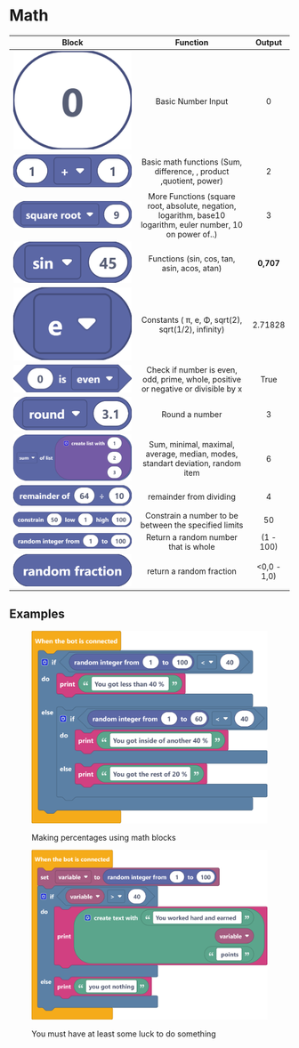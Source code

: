 # Math

|                                         Block                                         |                                                    Function                                                    |    Output   |
| :-----------------------------------------------------------------------------------: | :------------------------------------------------------------------------------------------------------------: | :---------: |
|     <img src="../../.gitbook/assets/screenshot (58).png" alt="" data-size="line">     |                                               Basic Number Input                                               |      0      |
| <img src="../../.gitbook/assets/screenshot (59) (2).png" alt="" data-size="original"> |                       Basic math functions (Sum, difference, , product ,quotient, power)                       |      2      |
|                  ![](<../../.gitbook/assets/screenshot (60) (1).png>)                 | More Functions (square root, absolute, negation, logarithm, base10 logarithm, euler number, 10 on power of..)  |      3      |
| <img src="../../.gitbook/assets/screenshot (61) (1).png" alt="" data-size="original"> |                                   Functions (sin, cos, tan, asin, acos, atan)                                  |  **0,707**  |
|   <img src="../../.gitbook/assets/screenshot (62).png" alt="" data-size="original">   |                               Constants ( π, e, Φ, sqrt(2),  sqrt(1/2), infinity)                              |   2.71828   |
|                    ![](<../../.gitbook/assets/screenshot (63).png>)                   |               Check if number is even, odd, prime, whole, positive or negative or divisible by x               |     True    |
|                    ![](<../../.gitbook/assets/screenshot (64).png>)                   |                                                 Round a number                                                 |      3      |
|                  ![](<../../.gitbook/assets/screenshot (65) (1).png>)                 |                 Sum, minimal, maximal, average, median, modes, standart deviation, random item                 |      6      |
|                    ![](<../../.gitbook/assets/screenshot (66).png>)                   |                                             remainder from dividing                                            |      4      |
|                  ![](<../../.gitbook/assets/screenshot (67) (1).png>)                 |                              Constrain a number to be between the specified limits                             |      50     |
|                    ![](<../../.gitbook/assets/screenshot (68).png>)                   |                                      Return a random number that is whole                                      |  (1 - 100)  |
|                    ![](<../../.gitbook/assets/screenshot (69).png>)                   |                                           return a random fraction                                             | <0,0 - 1,0) |

## Examples

<figure><img src="../../.gitbook/assets/screenshot (70) (1).png" alt=""><figcaption><p>Making percentages using math blocks<br></p></figcaption></figure>

<figure><img src="../../.gitbook/assets/screenshot (71).png" alt=""><figcaption><p>You must have at least some luck to do something</p></figcaption></figure>

